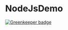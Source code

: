 # NodeJsDemo

[![Greenkeeper badge](https://badges.greenkeeper.io/maskleo-learning/nodejsdemo.svg)](https://greenkeeper.io/)
